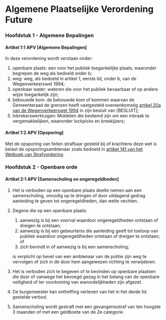 # Algemene Plaatselijke Verordening Future

### Hoofdstuk 1 - Algemene Bepalingen

#### Artikel 1:1 APV [Algemene Bepalingen]

In deze verordening wordt verstaan onder:

1. openbare plaats: een voor het publiek toegankelijke plaats, waaronder begrepen de weg als bedoeld onder b;
2. weg: weg, als bedoeld in artikel 1, eerste lid, onder b, van de Wegenverkeerswet 1994;
3. openbaar water: wateren die voor het publiek bevaarbaar of op andere wijze toegankelijk zijn;
4. bebouwde kom: de bebouwde kom of kommen waarvan de Gemeenteraad de grenzen heeft vastgesteld overeenkomstig [artikel 20a van de Wegenverkeerswet 1994](./wegenverkeerswet/wegenverkeerswet-1994.md#artikel-20a-wvw-vaststelling-bebouwde-kom) in zijn besluit van [BESLUIT];
5. Inbrekerswerktuigen: Middelen die bestemd zijn om een inbraak te vergemakkelijken, waaronder lockpicks en breekijzers;

#### Artikel 1:2 APV [Opsporing]

Met de opsporing van feiten strafbaar gesteld bij of krachtens deze wet is belast de opsporingsambtenaar zoals bedoeld in [artikel 141 van het Wetboek van Strafvordering](./wetboek-van-strafvordering.md#artikel-141-wvsv-algemene-opsporingsbevoegdheid).

### Hoofdstuk 2 - Openbare orde

#### Artikel 2:1 APV [Samenscholing en ongeregeldheden]

1. Het is verboden op een openbare plaats deelte nemen aan een samenscholing, onnodig op te dringen of door uitdagend gedrag aanleiding te geven tot ongeregeldheden, dan welte vechten.
2. Degene die op een openbare plaats:

    1. aanwezig is bij een voorval waardoor ongeregeldheden ontstaan of dreigen te ontstaan;
    2. aanwezig is bij een gebeurtenis die aanleiding geeft tot toeloop van publiek waardoor ongeregeldheden ontstaan of dreigen te ontstaan; of
    3. zich bevindt in of aanwezig is bij een samenscholing;

    is verplicht op bevel van een ambtenaar van de politie zijn weg te vervolgen of zich in de door hem aangewezen richting te verwijderen.

3. Het is verboden zich te begeven of te bevinden op openbare plaatsen die door of vanwege het bevoegd gezag in het belang van de openbare veiligheid of ter voorkoming van wanordelijkheden zijn afgezet.
4. De burgemeester kan ontheffing verlenen van het in het derde lid gestelde verbod.
5. Samenscholing wordt gestraft met een gevangenisstraf van ten hoogste 3 maanden of met een geldboete van de 2e categorie.

